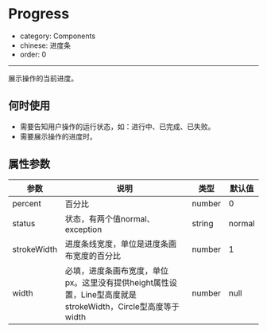 # Progress

- category: Components
- chinese: 进度条
- order: 0

---

展示操作的当前进度。

## 何时使用

- 需要告知用户操作的运行状态，如：进行中、已完成、已失败。
- 需要展示操作的进度时。

## 属性参数

| 参数     | 说明           | 类型     | 默认值       |
|----------|----------------|----------|--------------|
| percent    | 百分比           | number   | 0           |
| status   | 状态，有两个值normal、exception | string   | normal |
| strokeWidth | 进度条线宽度，单位是进度条画布宽度的百分比 | number | 1           |
| width | 必填，进度条画布宽度，单位px。这里没有提供height属性设置，Line型高度就是strokeWidth，Circle型高度等于width | number | null |




